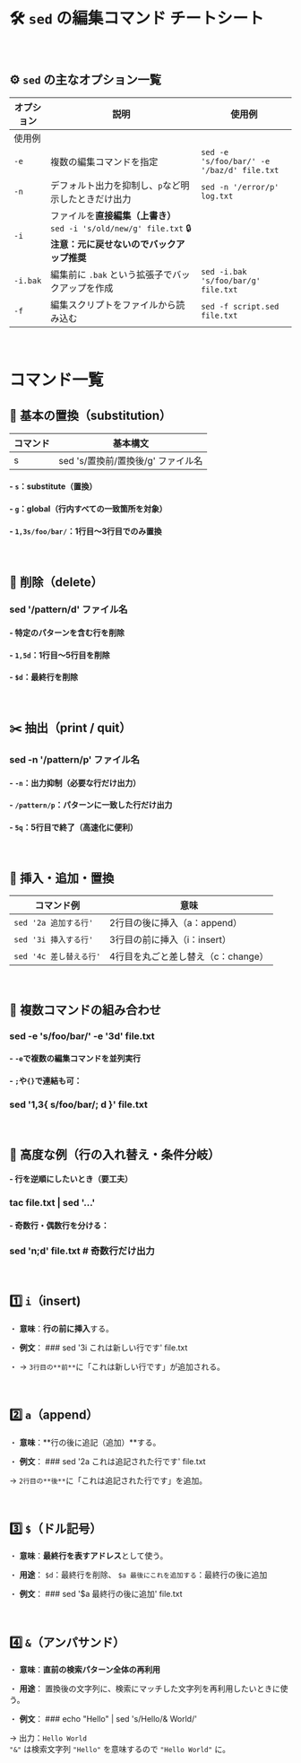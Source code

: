 # 🛠️ `sed` の編集コマンド チートシート

<br>


## ⚙️ `sed` の主なオプション一覧

| オプション | 説明 | 使用例 |
|---|---|---|
| 使用例 | 
| `-e` | 複数の編集コマンドを指定 | `sed -e 's/foo/bar/' -e '/baz/d' file.txt` |
| `-n` | デフォルト出力を抑制し、`p`など明示したときだけ出力 | `sed -n '/error/p' log.txt` |
| `-i` |ファイルを**直接編集（上書き）**  `sed -i 's/old/new/g' file.txt`  🔒 **注意：元に戻せないのでバックアップ推奨** |
| `-i.bak` | 編集前に `.bak` という拡張子でバックアップを作成 | `sed -i.bak 's/foo/bar/g' file.txt` |
| `-f` | 編集スクリプトをファイルから読み込む | `sed -f script.sed file.txt` |


<br>

# コマンド一覧

## 🎯 基本の置換（substitution）

| コマンド | 基本構文 |
|--|--|
| s | sed 's/置換前/置換後/g' ファイル名 |


#### -   `s`：substitute（置換）
#### -   `g`：global（行内すべての一致箇所を対象）
#### -   `1,3s/foo/bar/`：1行目～3行目でのみ置換


<br>



## 🧹 削除（delete）


### sed '/pattern/d' ファイル名

#### -   特定のパターンを含む行を削除
#### -   `1,5d`：1行目～5行目を削除
#### -   `$d`：最終行を削除


<br>


## ✂️ 抽出（print / quit）

### sed -n '/pattern/p' ファイル名

#### -   `-n`：出力抑制（必要な行だけ出力）
#### -   `/pattern/p`：パターンに一致した行だけ出力
#### -   `5q`：5行目で終了（高速化に便利）


<br>



## 🧬 挿入・追加・置換

| コマンド例 | 意味 |
|---|---|
| `sed '2a 追加する行'` | 2行目の後に挿入（a：append） |
| `sed '3i 挿入する行'` | 3行目の前に挿入（i：insert） |
| `sed '4c 差し替える行'` | 4行目を丸ごと差し替え（c：change）|


<br>



## 🔄 複数コマンドの組み合わせ

### sed -e 's/foo/bar/' -e '3d' file.txt

#### -   `-e`で複数の編集コマンドを並列実行
#### -   `;`や`{}`で連結も可：

### sed '1,3{ s/foo/bar/; d }' file.txt


<br>


## 📌 高度な例（行の入れ替え・条件分岐）

#### -   行を逆順にしたいとき（要工夫）

### tac file.txt | sed '...'

#### -   奇数行・偶数行を分ける：

### sed 'n;d' file.txt # 奇数行だけ出力

<br>

## 1️⃣ `i`（insert)

 ・   **意味**：**行の前に挿入**する。

 ・  **例文**： ### sed '3i これは新しい行です' file.txt
 
 ・  → `3行目の**前**`に「これは新しい行です」が追加される。


<br>


## 2️⃣ `a`（append）

  ・   **意味**：**行の後に追記（追加）**する。
   
  ・  **例文**： ### sed '2a これは追記された行です' file.txt
   
   → `2行目の**後**`に「これは追記された行です」を追加。

<br>


## 3️⃣ `$`（ドル記号）

  ・ **意味**：**最終行を表すアドレス**として使う。
   
  ・ **用途**： `$d`：最終行を削除、  `$a 最後にこれを追加する`：最終行の後に追加
   
  ・ **例文**： ### sed '$a 最終行の後に追加' file.txt


<br>


## 4️⃣ `&`（アンパサンド）

 ・  **意味**：**直前の検索パターン全体の再利用**
 
 ・  **用途**： 置換後の文字列に、検索にマッチした文字列を再利用したいときに使う。

 ・  **例文**： ### echo "Hello" | sed 's/Hello/& World/'

   → 出力：`Hello World`  
    `"&"` は検索文字列 `"Hello"` を意味するので `"Hello World"` に。
